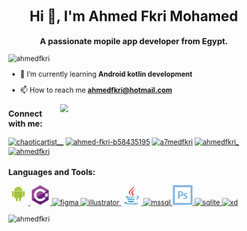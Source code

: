 <h1 align="center">Hi 👋, I'm Ahmed Fkri Mohamed</h1>
<h3 align="center">A passionate mopile app developer from Egypt.</h3>

<p align="left"> <img src="https://komarev.com/ghpvc/?username=ahmedfkri&label=Profile%20views&color=0e75b6&style=flat" alt="ahmedfkri" /> </p>

- 🌱 I’m currently learning **Android kotlin development**

- 📫 How to reach me **ahmedfkri@hotmail.com**

<img align="right" width="400" src="https://media2.giphy.com/media/Lmy23L3RkJ0sEWokRN/giphy.webp?cid=ecf05e475b3iynat8vtwt387f16hty0bt36nkeawfwdotyt9&rid=giphy.webp&ct=g">

<h3 align="left">Connect with me:</h3>
<p align="left">
<a href="https://twitter.com/chaoticartist__" target="blank"><img align="center" src="https://raw.githubusercontent.com/rahuldkjain/github-profile-readme-generator/master/src/images/icons/Social/twitter.svg" alt="chaoticartist__" height="30" width="40" /></a>
<a href="https://linkedin.com/in/ahmed-fkri-b58435195" target="blank"><img align="center" src="https://raw.githubusercontent.com/rahuldkjain/github-profile-readme-generator/master/src/images/icons/Social/linked-in-alt.svg" alt="ahmed-fkri-b58435195" height="30" width="40" /></a>
<a href="https://fb.com/a7medfkri" target="blank"><img align="center" src="https://raw.githubusercontent.com/rahuldkjain/github-profile-readme-generator/master/src/images/icons/Social/facebook.svg" alt="a7medfkri" height="30" width="40" /></a>
<a href="https://instagram.com/ahmedfkri_" target="blank"><img align="center" src="https://raw.githubusercontent.com/rahuldkjain/github-profile-readme-generator/master/src/images/icons/Social/instagram.svg" alt="ahmedfkri_" height="30" width="40" /></a>
<a href="https://www.behance.net/ahmedfkri" target="blank"><img align="center" src="https://raw.githubusercontent.com/rahuldkjain/github-profile-readme-generator/master/src/images/icons/Social/behance.svg" alt="ahmedfkri" height="30" width="40" /></a>
</p>

<h3 align="left">Languages and Tools:</h3>
<p align="left"> <a href="https://developer.android.com" target="_blank" rel="noreferrer"> <img src="https://raw.githubusercontent.com/devicons/devicon/master/icons/android/android-original-wordmark.svg" alt="android" width="40" height="40"/> </a> <a href="https://www.w3schools.com/cs/" target="_blank" rel="noreferrer"> <img src="https://raw.githubusercontent.com/devicons/devicon/master/icons/csharp/csharp-original.svg" alt="csharp" width="40" height="40"/> </a> <a href="https://www.figma.com/" target="_blank" rel="noreferrer"> <img src="https://www.vectorlogo.zone/logos/figma/figma-icon.svg" alt="figma" width="40" height="40"/> </a> <a href="https://www.adobe.com/in/products/illustrator.html" target="_blank" rel="noreferrer"> <img src="https://www.vectorlogo.zone/logos/adobe_illustrator/adobe_illustrator-icon.svg" alt="illustrator" width="40" height="40"/> </a> <a href="https://www.java.com" target="_blank" rel="noreferrer"> <img src="https://raw.githubusercontent.com/devicons/devicon/master/icons/java/java-original.svg" alt="java" width="40" height="40"/> </a> <a href="https://www.microsoft.com/en-us/sql-server" target="_blank" rel="noreferrer"> <img src="https://www.svgrepo.com/show/303229/microsoft-sql-server-logo.svg" alt="mssql" width="40" height="40"/> </a> <a href="https://www.photoshop.com/en" target="_blank" rel="noreferrer"> <img src="https://raw.githubusercontent.com/devicons/devicon/master/icons/photoshop/photoshop-line.svg" alt="photoshop" width="40" height="40"/> </a> <a href="https://www.sqlite.org/" target="_blank" rel="noreferrer"> <img src="https://www.vectorlogo.zone/logos/sqlite/sqlite-icon.svg" alt="sqlite" width="40" height="40"/> </a> <a href="https://www.adobe.com/products/xd.html" target="_blank" rel="noreferrer"> <img src="https://cdn.worldvectorlogo.com/logos/adobe-xd.svg" alt="xd" width="40" height="40"/> </a> </p>

<p><img align="center" src="https://github-readme-stats.vercel.app/api/top-langs?username=ahmedfkri&show_icons=true&locale=en&layout=compact" alt="ahmedfkri" /></p>
